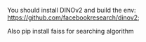 You should install DINOv2 and build the env: https://github.com/facebookresearch/dinov2;

Also pip install faiss for searching algorithm
